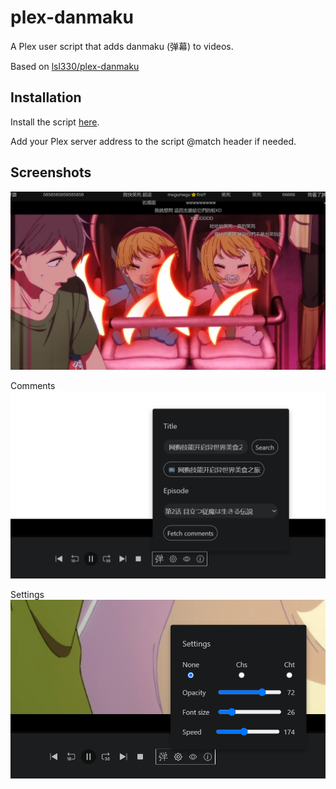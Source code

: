 # plex-danmaku

A Plex user script that adds danmaku (弹幕) to videos.

Based on [lsl330/plex-danmaku](https://github.com/lsl330/plex-danmaku)

## Installation

Install the script [here](https://mr-quin.github.io/plex-danmaku/plex-danmaku.user.js).

Add your Plex server address to the script @match header if needed.

## Screenshots

![danmaku](./assets/danmaku.png)

Comments
![comments](./assets/comment_menu.png)

Settings
![settings](./assets/settings_menu.png)
